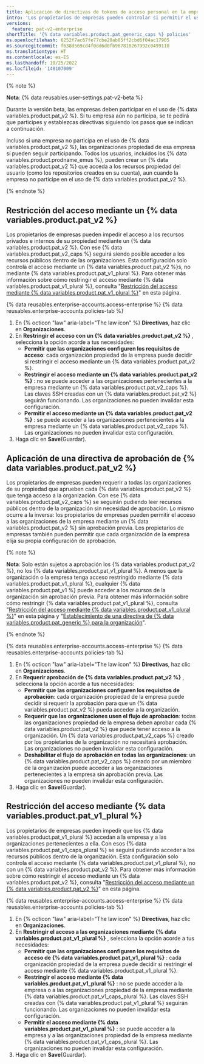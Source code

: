 ```yaml
---
title: Aplicación de directivas de tokens de acceso personal en la empresa
intro: 'Los propietarios de empresas pueden controlar si permitir el uso de un {% data variables.product.pat_v2 %} y de {% data variables.product.pat_v1_plural %}, así como requerir aprobación para un {% data variables.product.pat_v2 %}.'
versions:
  feature: pat-v2-enterprise
shortTitle: '{% data variables.product.pat_generic_caps %} policies'
ms.openlocfilehash: 6252f7ac67fe77cbe20ab85ff2cbd6f04ac17905
ms.sourcegitcommit: f638d569cd4f0dd6d0fb967818267992c0499110
ms.translationtype: HT
ms.contentlocale: es-ES
ms.lasthandoff: 10/25/2022
ms.locfileid: '148107009'
---
```

{% note %}

**Nota**: {% data reusables.user-settings.pat-v2-beta %}

Durante la versión beta, las empresas deben participar en el uso de {% data variables.product.pat_v2 %}. Si tu empresa aún no participa, se te pedirá que participes y establezcas directivas siguiendo los pasos que se indican a continuación.

Incluso si una empresa no participa en el uso de {% data variables.product.pat_v2 %}, las organizaciones propiedad de esa empresa sí pueden seguir participando. Todos los usuarios, incluidos los {% data variables.product.prodname_emus %}, pueden crear un {% data variables.product.pat_v2 %} que acceda a los recursos propiedad del usuario (como los repositorios creados en su cuenta), aun cuando la empresa no participe en el uso de {% data variables.product.pat_v2 %}.

{% endnote %}

## Restricción del acceso mediante un {% data variables.product.pat_v2 %}

Los propietarios de empresas pueden impedir el acceso a los recursos privados e internos de su propiedad mediante un {% data variables.product.pat_v2 %}. Con ese {% data variables.product.pat_v2_caps %} seguirá siendo posible acceder a los recursos públicos dentro de las organizaciones. Esta configuración solo controla el acceso mediante un {% data variables.product.pat_v2 %}s, no mediante {% data variables.product.pat_v1_plural %}. Para obtener más información sobre cómo restringir el acceso mediante {% data variables.product.pat_v1_plural %}, consulta "[Restricción del acceso mediante {% data variables.product.pat_v1_plural %}](#restricting-access-by-personal-access-tokens-classic)" en esta página.

{% data reusables.enterprise-accounts.access-enterprise %} {% data reusables.enterprise-accounts.policies-tab %}
1. En {% octicon "law" aria-label="The law icon" %} **Directivas**, haz clic en **Organizaciones**.
1. En **Restringir el acceso con un {% data variables.product.pat_v2 %}** , selecciona la opción acorde a tus necesidades:
   - **Permitir que las organizaciones configuren los requisitos de acceso**: cada organización propiedad de la empresa puede decidir si restringir el acceso mediante un {% data variables.product.pat_v2 %}.
   - **Restringir el acceso mediante un {% data variables.product.pat_v2 %}** : no se puede acceder a las organizaciones pertenecientes a la empresa mediante un {% data variables.product.pat_v2_caps %}. Las claves SSH creadas con un {% data variables.product.pat_v2 %} seguirán funcionando. Las organizaciones no pueden invalidar esta configuración.
   - **Permitir el acceso mediante un {% data variables.product.pat_v2 %}** : se puede acceder a las organizaciones pertenecientes a la empresa mediante un {% data variables.product.pat_v2_caps %}. Las organizaciones no pueden invalidar esta configuración.
1. Haga clic en **Save**(Guardar).

## Aplicación de una directiva de aprobación de {% data variables.product.pat_v2 %}

Los propietarios de empresas pueden requerir a todas las organizaciones de su propiedad que aprueben cada {% data variables.product.pat_v2 %} que tenga acceso a la organización. Con ese {% data variables.product.pat_v2_caps %} se seguirán pudiendo leer recursos públicos dentro de la organización sin necesidad de aprobación. Lo mismo ocurre a la inversa: los propietarios de empresas pueden permitir el acceso a las organizaciones de la empresa mediante un {% data variables.product.pat_v2 %} sin aprobación previa. Los propietarios de empresas también pueden permitir que cada organización de la empresa elija su propia configuración de aprobación.

{% note %}

**Nota**: Solo están sujetos a aprobación los {% data variables.product.pat_v2 %}, no los {% data variables.product.pat_v1_plural %}. A menos que la organización o la empresa tenga acceso restringido mediante {% data variables.product.pat_v1_plural %}, cualquier {% data variables.product.pat_v1 %} puede acceder a los recursos de la organización sin aprobación previa. Para obtener más información sobre cómo restringir {% data variables.product.pat_v1_plural %}, consulta "[Restricción del acceso mediante {% data variables.product.pat_v1_plural %}](#restricting-access-by-personal-access-tokens-classic)" en esta página y "[Establecimiento de una directiva de {% data variables.product.pat_generic %} para la organización](/organizations/managing-programmatic-access-to-your-organization/setting-a-personal-access-token-policy-for-your-organization)".

{% endnote %}

{% data reusables.enterprise-accounts.access-enterprise %} {% data reusables.enterprise-accounts.policies-tab %}
1. En {% octicon "law" aria-label="The law icon" %} **Directivas**, haz clic en **Organizaciones**.
1. En **Requerir aprobación de {% data variables.product.pat_v2 %}** , selecciona la opción acorde a tus necesidades:
   - **Permitir que las organizaciones configuren los requisitos de aprobación**: cada organización propiedad de la empresa puede decidir si requerir la aprobación para que un {% data variables.product.pat_v2 %} pueda acceder a la organización.
   - **Requerir que las organizaciones usen el flujo de aprobación**: todas las organizaciones propiedad de la empresa deben aprobar cada {% data variables.product.pat_v2 %} que puede tener acceso a la organización. Un {% data variables.product.pat_v2_caps %} creado por los propietarios de la organización no necesitará aprobación. Las organizaciones no pueden invalidar esta configuración.
   - **Deshabilitar el flujo de aprobación en todas las organizaciones**: un {% data variables.product.pat_v2_caps %} creado por un miembro de la organización puede acceder a las organizaciones pertenecientes a la empresa sin aprobación previa. Las organizaciones no pueden invalidar esta configuración.
1. Haga clic en **Save**(Guardar).

## Restricción del acceso mediante {% data variables.product.pat_v1_plural %}

Los propietarios de empresas pueden impedir que los {% data variables.product.pat_v1_plural %} accedan a la empresa y a las organizaciones pertenecientes a ella. Con esos {% data variables.product.pat_v1_caps_plural %} se seguirá pudiendo acceder a los recursos públicos dentro de la organización. Esta configuración solo controla el acceso mediante {% data variables.product.pat_v1_plural %}, no con un {% data variables.product.pat_v2 %}. Para obtener más información sobre cómo restringir el acceso mediante un {% data variables.product.pat_v2 %}, consulta "[Restricción del acceso mediante un {% data variables.product.pat_v2 %}](#restricting-access-by-fine-grained-personal-access-tokens)" en esta página.

{% data reusables.enterprise-accounts.access-enterprise %} {% data reusables.enterprise-accounts.policies-tab %}
1. En {% octicon "law" aria-label="The law icon" %} **Directivas**, haz clic en **Organizaciones**.
1. En **Restringir el acceso a las organizaciones mediante {% data variables.product.pat_v1_plural %}** , selecciona la opción acorde a tus necesidades:
   - **Permitir que las organizaciones configuren los requisitos de acceso de {% data variables.product.pat_v1_plural %}** : cada organización propiedad de la empresa puede decidir si restringir el acceso mediante {% data variables.product.pat_v1_plural %}.
   - **Restringir el acceso mediante {% data variables.product.pat_v1_plural %}** : no se puede acceder a la empresa o a las organizaciones propiedad de la empresa mediante {% data variables.product.pat_v1_caps_plural %}. Las claves SSH creadas con {% data variables.product.pat_v1_plural %} seguirán funcionando. Las organizaciones no pueden invalidar esta configuración.
   - **Permitir el acceso mediante {% data variables.product.pat_v1_plural %}** : se puede acceder a la empresa y a las organizaciones propiedad de la empresa mediante {% data variables.product.pat_v1_caps_plural %}. Las organizaciones no pueden invalidar esta configuración.
1. Haga clic en **Save**(Guardar).
